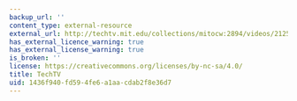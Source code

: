 ```yaml
---
backup_url: ''
content_type: external-resource
external_url: http://techtv.mit.edu/collections/mitocw:2894/videos/21254-episode-3-rotovap-mishap-chemlab-boot-camp
has_external_licence_warning: true
has_external_license_warning: true
is_broken: ''
license: https://creativecommons.org/licenses/by-nc-sa/4.0/
title: TechTV
uid: 1436f940-fd59-4fe6-a1aa-cdab2f8e36d7
---
```

